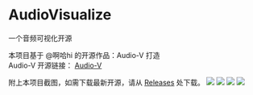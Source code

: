 # AudioVisualize
一个音频可视化开源

本项目基于 @啊哈hi 的开源作品：Audio-V 打造  
Audio-V 开源链接：
[Audio-V](https://github.com/EdrowsLuo/audio-v)

附上本项目截图，如需下载最新开源，请从 [Releases](https://github.com/nitianxia/AudioVisualize/releases) 处下载。
![](https://github.com/nitianxia/AudioVisualize/blob/master/img/1.png)
![](https://github.com/nitianxia/AudioVisualize/blob/master/img/2.png)
![](https://github.com/nitianxia/AudioVisualize/blob/master/img/3.png)
![](https://github.com/nitianxia/AudioVisualize/blob/master/img/4.png)
